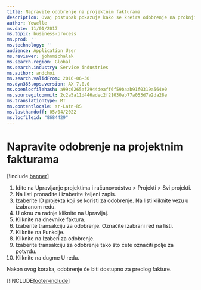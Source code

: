 ```yaml
---
title: Napravite odobrenje na projektnim fakturama
description: Ovaj postupak pokazuje kako se kreira odobrenje na proknjiženim fakturama projekta.
author: Yowelle
ms.date: 11/01/2017
ms.topic: business-process
ms.prod: ''
ms.technology: ''
audience: Application User
ms.reviewer: johnmichalak
ms.search.region: Global
ms.search.industry: Service industries
ms.author: andchoi
ms.search.validFrom: 2016-06-30
ms.dyn365.ops.version: AX 7.0.0
ms.openlocfilehash: a99c6265af2944deaff6f59baab91f0319a564e0
ms.sourcegitcommit: 2c2a5a11d446adec2f21030ab77a053d7e2da28e
ms.translationtype: MT
ms.contentlocale: sr-Latn-RS
ms.lasthandoff: 05/04/2022
ms.locfileid: "8684429"
---
```

# <a name="create-a-credit-note-on-project-invoices"></a>Napravite odobrenje na projektnim fakturama

[!include [banner](../../includes/banner.md)]

1. Idite na Upravljanje projektima i računovodstvo > Projekti > Svi projekti. 
2. Na listi pronađite i izaberite željeni zapis. 
3. Izaberite ID projekta koji se koristi za odobrenje. Na listi kliknite vezu u izabranom redu. 
4. U oknu za radnje kliknite na Upravljaj. 
5. Kliknite na dnevnike faktura. 
6. Izaberite transakciju za odobrenje. Označite izabrani red na listi. 
7. Kliknite na Funkcije. 
8. Kliknite na Izaberi za odobrenje. 
9. Izaberite transakciju za odobrenje tako što ćete označiti polje za potvrdu.
10. Kliknite na dugme U redu. 

Nakon ovog koraka, odobrenje će biti dostupno za predlog fakture.


[!INCLUDE[footer-include](../../includes/footer-banner.md)]